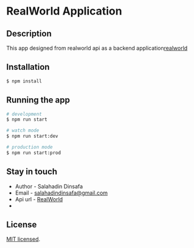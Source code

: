 <p align="center">
  <h1>RealWorld Application</h1>
</p>

## Description

This app designed from realworld api as a backend application[realworld](https://realworld.io/)

## Installation

```bash
$ npm install
```

## Running the app

```bash
# development
$ npm run start

# watch mode
$ npm run start:dev

# production mode
$ npm run start:prod
```

## Stay in touch

- Author - Salahadin Dinsafa
- Email - salahadindinsafa@gmail.com
- Api url - [RealWorld](https://realworld-aftj.onrender.com)
-

## License

[MIT licensed](LICENSE).
